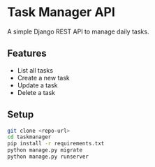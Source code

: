 # Task Manager API

A simple Django REST API to manage daily tasks.

## Features

- List all tasks
- Create a new task
- Update a task
- Delete a task

## Setup

```bash
git clone <repo-url>
cd taskmanager
pip install -r requirements.txt
python manage.py migrate
python manage.py runserver
